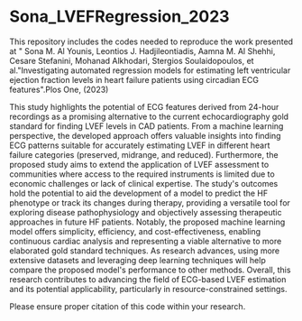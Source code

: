 # Sona_LVEFRegression_2023

This repository includes the codes needed to reproduce the work presented at " Sona M. Al Younis, Leontios J. Hadjileontiadis, Aamna M. Al Shehhi, Cesare Stefanini, Mohanad Alkhodari, Stergios Soulaidopoulos, et al."Investigating automated regression models for estimating left ventricular ejection fraction levels in heart failure patients using circadian ECG features".Plos One, (2023)

This study highlights the potential of ECG features derived from 24-hour recordings as a promising alternative to the current echocardiography gold standard for finding LVEF levels in CAD patients. From a machine learning perspective, the developed approach offers valuable insights into finding ECG patterns suitable for accurately estimating LVEF in different heart failure categories (preserved, midrange, and reduced).
Furthermore, the proposed study aims to extend the application of LVEF assessment to communities where access to the required instruments is limited due to economic challenges or lack of clinical expertise. The study's outcomes hold the potential to aid the development of a model to predict the HF phenotype or track its changes during therapy, providing a versatile tool for exploring disease pathophysiology and objectively assessing therapeutic approaches in future HF patients.
Notably, the proposed machine learning model offers simplicity, efficiency, and cost-effectiveness, enabling continuous cardiac analysis and representing a viable alternative to more elaborated gold standard techniques. As research advances, using more extensive datasets and leveraging deep learning techniques will help compare the proposed model's performance to other methods. Overall, this research contributes to advancing the field of ECG-based LVEF estimation and its potential applicability, particularly in resource-constrained settings.

Please ensure proper citation of this code within your research.




